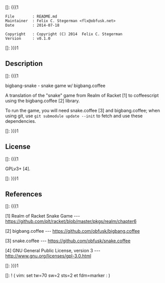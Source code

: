 []: {{{1

    File        : README.md
    Maintainer  : Felix C. Stegerman <flx@obfusk.net>
    Date        : 2014-07-18

    Copyright   : Copyright (C) 2014  Felix C. Stegerman
    Version     : v0.1.0

[]: }}}1

## Description
[]: {{{1

  bigbang-snake - snake game w/ bigbang.coffee

  A translation of the "snake" game from Realm of Racket [1] to
  coffeescript using the bigbang.coffee [2] library.

  To run the game, you will need snake.coffee [3] and bigbang.coffee;
  when using git, use `git submodule update --init` to fetch and use
  these dependencies.

[]: }}}1

## License
[]: {{{1

  GPLv3+ [4].

[]: }}}1

## References
[]: {{{1

  [1] Realm of Racket Snake Game
  --- https://github.com/plt/racket/blob/master/pkgs/realm/chapter6

  [2] bigbang.coffee
  --- https://github.com/obfusk/bigbang.coffee

  [3] snake.coffee
  --- https://github.com/obfusk/snake.coffee

  [4] GNU General Public License, version 3
  --- http://www.gnu.org/licenses/gpl-3.0.html

[]: }}}1

[]: ! ( vim: set tw=70 sw=2 sts=2 et fdm=marker : )
